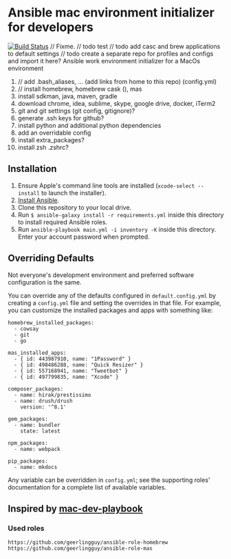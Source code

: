 # Ansible mac environment initializer for developers
[![Build Status](https://travis-ci.org/GlaIZier/mac-dev-environment.svg?branch=master)](https://travis-ci.org/GlaIZier/mac-dev-environment)
// Fixme.
// todo test
// todo add casc and brew applications to default settings
// todo create a separate repo for profiles and configs and import it here?
Ansible work environment initializer for a MacOs environment

1. // add .bash_aliases, ... (add links from home to this repo) (config.yml)
2. // install homebrew, homebrew cask (), mas
2. install sdkman, java, maven, gradle
3. download chrome, idea, sublime, skype, google drive, docker, iTerm2
4. git and git settings (git config, gitignore)?
5. generate .ssh keys for github?
6. install python and additional python dependencies
8. add an overridable config
9. install extra_packages?
10. install zsh .zshrc?

## Installation

  1. Ensure Apple's command line tools are installed (`xcode-select --install` to launch the installer).
  2. [Install Ansible](http://docs.ansible.com/intro_installation.html).
  3. Clone this repository to your local drive.
  4. Run `$ ansible-galaxy install -r requirements.yml` inside this directory to install required Ansible roles.
  5. Run `ansible-playbook main.yml -i inventory -K` inside this directory. Enter your account password when prompted.

## Overriding Defaults

Not everyone's development environment and preferred software configuration is the same.

You can override any of the defaults configured in `default.config.yml` by creating a `config.yml` file and setting the overrides in that file. For example, you can customize the installed packages and apps with something like:

    homebrew_installed_packages:
      - cowsay
      - git
      - go
    
    mas_installed_apps:
      - { id: 443987910, name: "1Password" }
      - { id: 498486288, name: "Quick Resizer" }
      - { id: 557168941, name: "Tweetbot" }
      - { id: 497799835, name: "Xcode" }
    
    composer_packages:
      - name: hirak/prestissimo
      - name: drush/drush
        version: '^8.1'
    
    gem_packages:
      - name: bundler
        state: latest
    
    npm_packages:
      - name: webpack
    
    pip_packages:
      - name: mkdocs

Any variable can be overridden in `config.yml`; see the supporting roles' documentation for a complete list of available variables.

## Inspired by [mac-dev-playbook](https://github.com/geerlingguy/mac-dev-playbook) 
### Used roles
```
https://github.com/geerlingguy/ansible-role-homebrew
https://github.com/geerlingguy/ansible-role-mas
```
